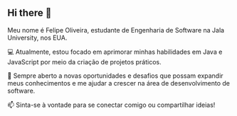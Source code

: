 ## Hi there 👋

Meu nome é Felipe Oliveira, estudante de Engenharia de Software na Jala University, nos EUA.

💻 Atualmente, estou focado em aprimorar minhas habilidades em Java e JavaScript por meio da criação de projetos práticos.

🚀 Sempre aberto a novas oportunidades e desafios que possam expandir meus conhecimentos e me ajudar a crescer na área de desenvolvimento de software.

📫 Sinta-se à vontade para se conectar comigo ou compartilhar ideias!
